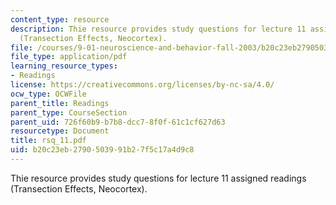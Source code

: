```yaml
---
content_type: resource
description: Thie resource provides study questions for lecture 11 assigned readings
  (Transection Effects, Neocortex).
file: /courses/9-01-neuroscience-and-behavior-fall-2003/b20c23eb2790503991b27f5c17a4d9c8_rsq_11.pdf
file_type: application/pdf
learning_resource_types:
- Readings
license: https://creativecommons.org/licenses/by-nc-sa/4.0/
ocw_type: OCWFile
parent_title: Readings
parent_type: CourseSection
parent_uid: 726f60b9-b7b8-dcc7-8f0f-61c1cf627d63
resourcetype: Document
title: rsq_11.pdf
uid: b20c23eb-2790-5039-91b2-7f5c17a4d9c8
---
```

Thie resource provides study questions for lecture 11 assigned readings (Transection Effects, Neocortex).